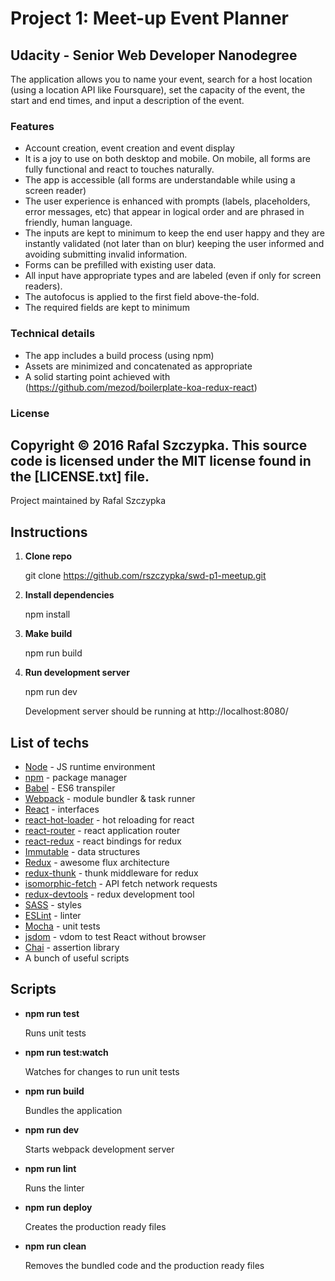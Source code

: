 # Project 1: Meet-up Event Planner
## Udacity - Senior Web Developer Nanodegree

The application allows you to name your event, search for a host location (using a location API like Foursquare), 
set the capacity of the event, the start and end times, and input a description of the event.

### Features
* Account creation, event creation and event display
* It is a joy to use on both desktop and mobile. On mobile, all forms are fully functional and react to touches 
naturally.
* The app is accessible (all forms are understandable while using a screen reader)
* The user experience is enhanced with prompts (labels, placeholders, error messages, etc) that appear in logical order 
and are phrased in friendly, human language.
* The inputs are kept to minimum to keep the end user happy and they are instantly validated (not later than on blur) 
keeping the user informed 
and avoiding submitting invalid information.
* Forms can be prefilled with existing user data.
* All input have appropriate types and are labeled (even if only for screen readers).
* The autofocus is applied to the first field above-the-fold.
* The required fields are kept to minimum

### Technical details
* The app includes a build process (using npm)
* Assets are minimized and concatenated as appropriate
* A solid starting point achieved with (https://github.com/mezod/boilerplate-koa-redux-react)

### License

Copyright © 2016 Rafal Szczypka. This source code is licensed under the MIT
license found in the [LICENSE.txt]
file.
---
Project maintained by Rafal Szczypka

## Instructions

1. **Clone repo**

    git clone https://github.com/rszczypka/swd-p1-meetup.git

2. **Install dependencies**

    npm install

4. **Make build**

   npm run build

5. **Run development server**

   npm run dev

   Development server should be running at http://localhost:8080/

## List of techs

- [Node](https://nodejs.org/en/) - JS runtime environment
- [npm](https://www.npmjs.com/) - package manager
- [Babel](https://babeljs.io/) - ES6 transpiler
- [Webpack](https://webpack.github.io/) - module bundler & task runner
- [React](https://facebook.github.io/react/) - interfaces
- [react-hot-loader](https://github.com/gaearon/react-hot-loader) - hot reloading for react
- [react-router](https://github.com/rackt/react-router) - react application router
- [react-redux](https://github.com/rackt/react-redux) - react bindings for redux
- [Immutable](https://github.com/facebook/immutable-js) - data structures
- [Redux](https://github.com/rackt/redux) - awesome flux architecture
- [redux-thunk](https://github.com/gaearon/redux-thunk) - thunk middleware for redux
- [isomorphic-fetch](https://github.com/matthew-andrews/isomorphic-fetch) - API fetch network requests
- [redux-devtools](https://github.com/gaearon/redux-devtools) - redux development tool
- [SASS](http://sass-lang.com/) - styles
- [ESLint](http://eslint.org/) - linter
- [Mocha](http://mochajs.org/) - unit tests
- [jsdom](https://github.com/tmpvar/jsdom) - vdom to test React without browser
- [Chai](http://chaijs.com/) - assertion library
- A bunch of useful scripts

## Scripts

- **npm run test**

     Runs unit tests

- **npm run test:watch**

     Watches for changes to run unit tests

- **npm run build**

     Bundles the application

- **npm run dev**

     Starts webpack development server

- **npm run lint**

     Runs the linter

- **npm run deploy**

     Creates the production ready files

- **npm run clean**

    Removes the bundled code and the production ready files

